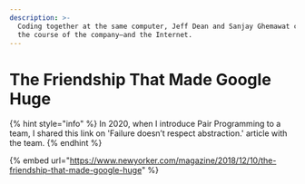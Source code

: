 ```yaml
---
description: >-
  Coding together at the same computer, Jeff Dean and Sanjay Ghemawat changed
  the course of the company—and the Internet.
---
```


# The Friendship That Made Google Huge

{% hint style="info" %}
In 2020,  when I introduce Pair Programming to a team, I shared this link on 'Failure doesn’t respect abstraction.' article with the team.
{% endhint %}

{% embed url="https://www.newyorker.com/magazine/2018/12/10/the-friendship-that-made-google-huge" %}
